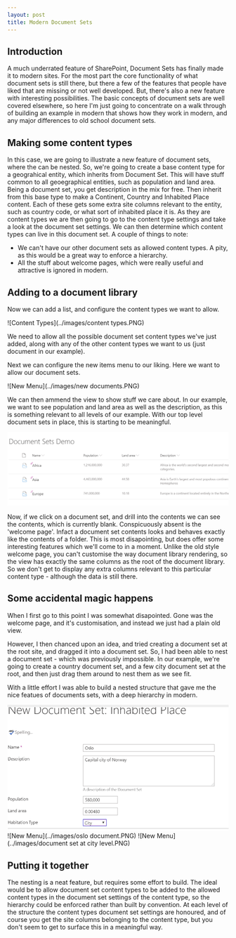 ```yaml
---
layout: post
title: Modern Document Sets
---
```


## Introduction

A much underrated feature of SharePoint, Document Sets has finally made it to modern sites. For the most part the core functionality of what document sets is still there, but there a few of the features that people have liked that are missing or not well developed. But, there's also a new feature with interesting possibilities.
The basic concepts of document sets are well covered elsewhere, so here I'm just going to concentrate on a walk through of building an example in modern that shows how they work in modern, and any major differences to old school document sets.

## Making some content types

In this case, we are going to illustrate a new feature of document sets, where the can be nested. So, we're going to create a base content type for a geograhical entity, which inherits from Document Set. This will have stuff common to all geoegraphical entities, such as population and land area. Being a document set, you get description in the mix for free. Then inherit from this base type to make a Continent, Country and Inhabited Place content. Each of these gets some extra site columns relevant to the entity, such as country code, or what sort of inhabited place it is.
As they are content types we are then going to go to the content type settings and take a look at the document set settings. We can then determine which content types can live in this document set. A couple of things to note:

* We can't have our other document sets as allowed content types. A pity, as this would be a great way to enforce a hierarchy.
* All the stuff about welcome pages, which were really useful and attractive is ignored in modern. 

## Adding to a document library

Now we can add a list, and configure the content types we want to allow. 

![Content Types](../images/content types.PNG)

We need to allow all the possible document set content types we've just added, along with any of the other content types we want to us (just document in our example).

Next we can configure the new items menu to our liking. Here we want to allow our document sets.

![New Menu](../images/new documents.PNG)

We can then ammend the view to show stuff we care about. In our example, we want to see population and land area as well as the description, as this is something relevant to all levels of our example. With our top level document sets in place, this is starting to be meaningful.

![New Menu](../images/continents.PNG)

Now, if we click on a document set, and drill into the contents we can see the contents, which is currently blank. Conspicuously absent is the 'welcome page'. Infact a document set contents looks and behaves exactly like the contents of a folder. This is most disapointing, but does offer some interesting features which we'll come to in a moment. Unlike the old style welcome page, you can't customise the way document library rendering, so the view has exactly the same columns as the root of the document library. So we don't get to display any extra columns relevant to this particular content type - although the data is still there.

## Some accidental magic happens

When I first go to this point I was somewhat disapointed. Gone was the welcome page, and it's customisation, and instead we just had a plain old view.

However, I then chanced upon an idea, and tried creating a document set at the root site, and dragged it into a document set. So, I had been able to nest a document set - which was previously impossible.
In our example, we're going to create a country document set, and a few city document set at the root, and then just drag them around to nest them as we see fit.

With a little effort I was able to build a nested structure that gave me the nice featues of documents sets, with a deep hierarchy in modern. 

![New Menu](../images/oslo.PNG)
![New Menu](../images/oslo document.PNG)
![New Menu](../images/document set at city level.PNG)

## Putting it together

The nesting is a neat feature, but requires some effort to build. The ideal would be to allow document set content types to be added to the allowed content types in the document set settings of the content type, so the hierarchy could be enforced rather than built by convention.
At each level of the structure the content types document set settings are honoured, and of course you get the site columns belonging to the content type, but you don't seem to get to surface this in a meaningful way.




